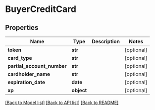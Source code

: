 # BuyerCreditCard

## Properties
Name | Type | Description | Notes
------------ | ------------- | ------------- | -------------
**token** | **str** |  | [optional] 
**card_type** | **str** |  | [optional] 
**partial_account_number** | **str** |  | [optional] 
**cardholder_name** | **str** |  | [optional] 
**expiration_date** | **date** |  | [optional] 
**xp** | **object** |  | [optional] 

[[Back to Model list]](../README.md#documentation-for-models) [[Back to API list]](../README.md#documentation-for-api-endpoints) [[Back to README]](../README.md)


